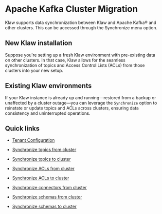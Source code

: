 # Apache Kafka Cluster Migration

Klaw supports data synchronization between Klaw and Apache Kafka® and
other clusters. This can be accessed through the Synchronize menu
option.

## New Klaw installation

Suppose you're setting up a fresh Klaw environment with pre-existing data on other clusters. In that case, Klaw allows
for the seamless synchronization of topics and Access Control Lists (ACLs) from those clusters into your new setup.

## Existing Klaw environments

If your Klaw instance is already up and running—restored from a backup or unaffected by a cluster outage—you can
leverage the `Synchronize` option to reinstate or update topics and ACLs across clusters, ensuring data consistency and
uninterrupted operations.

## Quick links

- [Tenant Configuration](tenant-config.md)

- [Synchronize topics from cluster](sync-topics-from-cluster.md)

- [Synchronize topics to cluster](sync-topics-to-cluster.md)

- [Synchronize ACLs from cluster](sync-acls-from-cluster.md)

- [Synchronize ACLs to cluster](sync-acls-to-cluster.md)

- [Synchronize connectors from cluster](sync-connectors-from-cluster.md)

- [Synchronize schemas from cluster](sync-schemas-from-cluster.md)

- [Synchronize schemas to cluster](sync-schemas-to-cluster.md)
